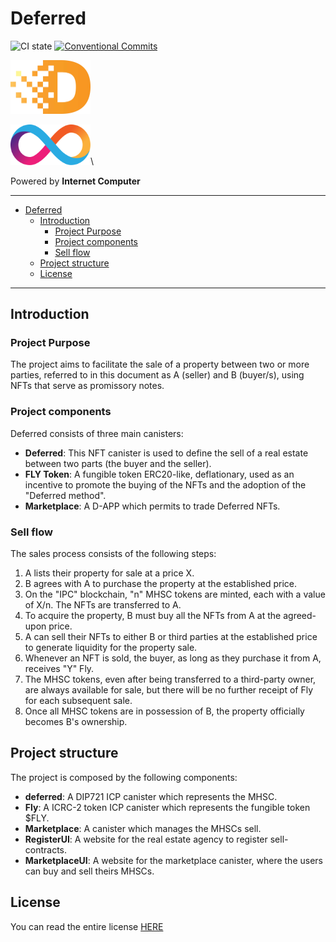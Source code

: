 # Deferred

![CI state](https://github.com/veeso-dev/deferred/workflows/build-test/badge.svg)
[![Conventional Commits](https://img.shields.io/badge/Conventional%20Commits-1.0.0-%23FE5196?logo=conventionalcommits&logoColor=white)](https://conventionalcommits.org)

<img src="./docs/images/logo.png" alt="deferred logo" width="128" />

<img src="./docs/images/icp-logo.svg" alt="icp-logo" width="128" />\

Powered by **Internet Computer**

---

- [Deferred](#deferred)
  - [Introduction](#introduction)
    - [Project Purpose](#project-purpose)
    - [Project components](#project-components)
    - [Sell flow](#sell-flow)
  - [Project structure](#project-structure)
  - [License](#license)

---

## Introduction

### Project Purpose

The project aims to facilitate the sale of a property between two or more parties, referred to in this document as A (seller) and B (buyer/s), using NFTs that serve as promissory notes.

### Project components

Deferred consists of three main canisters:

- **Deferred**: This NFT canister is used to define the sell of a real estate between two parts (the buyer and the seller).
- **FLY Token**: A fungible token ERC20-like, deflationary, used as an incentive to promote the buying of the NFTs and the adoption of the "Deferred method".
- **Marketplace**: A D-APP which permits to trade Deferred NFTs.

### Sell flow

The sales process consists of the following steps:

1. A lists their property for sale at a price X.
2. B agrees with A to purchase the property at the established price.
3. On the "IPC" blockchain, "n" MHSC tokens are minted, each with a value of X/n. The NFTs are transferred to A.
4. To acquire the property, B must buy all the NFTs from A at the agreed-upon price.
5. A can sell their NFTs to either B or third parties at the established price to generate liquidity for the property sale.
6. Whenever an NFT is sold, the buyer, as long as they purchase it from A, receives "Y" Fly.
7. The MHSC tokens, even after being transferred to a third-party owner, are always available for sale, but there will be no further receipt of Fly for each subsequent sale.
8. Once all MHSC tokens are in possession of B, the property officially becomes B's ownership.

## Project structure

The project is composed by the following components:

- **deferred**: A DIP721 ICP canister which represents the MHSC.
- **Fly**: A ICRC-2 token ICP canister which represents the fungible token $FLY.
- **Marketplace**: A canister which manages the MHSCs sell.
- **RegisterUI**: A website for the real estate agency to register sell-contracts.
- **MarketplaceUI**: A website for the marketplace canister, where the users can buy and sell theirs MHSCs.

## License

You can read the entire license [HERE](LICENSE)
